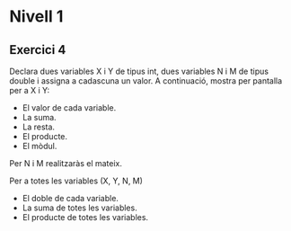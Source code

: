 # Nivell 1
## Exercici 4
Declara dues variables X i Y de tipus int, dues variables N i M de tipus double i assigna a cadascuna un valor. A continuació, mostra per pantalla per a X i Y:

- El valor de cada variable.
- La suma.
- La resta.
- El producte.
- El mòdul.

Per N i M realitzaràs el mateix.

Per a totes les variables (X, Y, N, M)

- El doble de cada variable.
- La suma de totes les variables.
- El producte de totes les variables.
